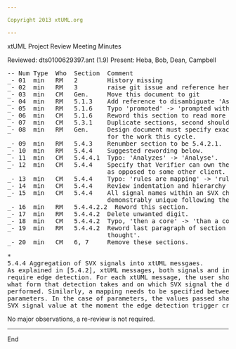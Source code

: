 ```yaml
---

Copyright 2013 xtUML.org

---
```


xtUML Project Review Meeting Minutes

Reviewed: dts0100629397.ant (1.9)
Present:  Heba, Bob, Dean, Campbell

<pre>
-- Num Type  Who  Section  Comment
_- 01  min   RM   2        History missing
_- 02  min   RM   3        raise git issue and reference here
_- 03  min   CM   Gen.     Move this document to git
_- 04  min   RM   5.1.3    Add reference to disambiguate 'As above'.
_- 05  min   RM   5.1.6    Typo 'promoted' -> 'prompted with'.
_- 06  min   CM   5.1.6    Reword this section to read more clearly.
_- 07  min   CM   5.3.1    Duplicate sections, second should be 5.1.3.
_- 08  min   RM   Gen.     Design document must specify exact requirements
                           for the work this cycle.
_- 09  min   RM   5.4.3    Renumber section to be 5.4.2.1.
_- 10  min   RM   5.4.4    Suggested rewording below.
_- 11  min   CM   5.4.4.1  Typo: 'Analyzes' -> 'Analyse'.
_- 12  min   CM   5.4.4    Specify that Verifier can own the time resource,
                           as opposed to some other client.
_- 13  min   CM   5.4.4    Typo: 'rules are mapping' -> 'rules for mapping'.
_- 14  min   CM   5.4.4    Review indentation and hierarchy of rule list.
_- 15  min   CM   5.4.4    All signal names within an SVX channel must be
                           demonstrably unique following the rules.
_- 16  min   RM   5.4.4.2.2  Reword this section.
_- 17  min   RM   5.4.4.2  Delete unwanted digit.
_- 18  min   CM   5.4.4.2  Typo, 'then a core' -> 'than a core'.
_- 19  min   RM   5.4.4.2  Reword last paragraph of section to 'finish the
                           thought'.
_- 20  min   CM   6, 7     Remove these sections.

*
5.4.4 Aggregation of SVX signals into xtUML messgaes.
As explained in [5.4.2], xtUML messages, both signals and interface operations,
require edge detection. For each xtUML message, the user should be able to specify
what form that detection takes and on which SVX signal the detection is to be 
performed. Similarly, a mapping needs to be specified between SVX signals and xtUML
parameters. In the case of parameters, the values passed shall be the last sampled
SVX signal value at the moment the edge detection trigger criterion was met.
</pre>
No major observations, a re-review is not required.

---
End

